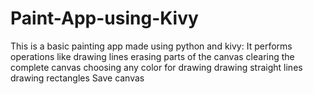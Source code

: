 # Paint-App-using-Kivy
This is a basic painting app made using python and kivy:
It performs operations like
drawing lines 
erasing parts of the canvas
clearing the complete canvas
choosing any color for drawing
drawing straight lines
drawing rectangles
Save canvas

